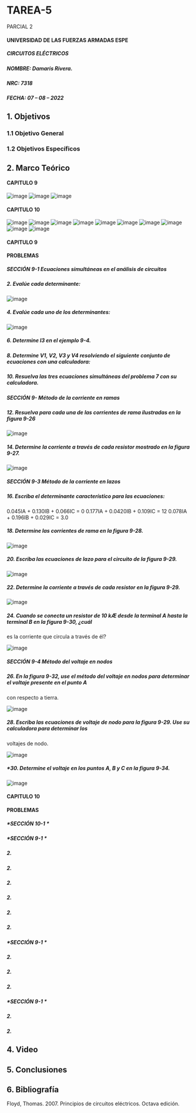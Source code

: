# TAREA-5
PARCIAL 2

#### UNIVERSIDAD DE LAS FUERZAS ARMADAS ESPE
##### CIRCUITOS ELÉCTRICOS
##### NOMBRE: Damaris Rivera.
##### NRC: 7318                                                                                                                  
##### FECHA: 07 – 08 – 2022

## 1. Objetivos 
  
### 1.1 Objetivo General
        

	
### 1.2 Objetivos Específicos
        

	
## 2. Marco Teórico

#### CAPITULO 9 

![image](https://user-images.githubusercontent.com/105671763/177646303-0273eec8-ea4e-4fe7-be30-b28a38dca6b6.png)
![image](https://user-images.githubusercontent.com/105671763/177646342-d142e0c3-efb8-4577-8a37-0820101b403a.png)
![image](https://user-images.githubusercontent.com/105671763/177646376-2fc31001-95a4-43ba-ade1-fddfa20813db.png)

#### CAPITULO 10 

![image](https://user-images.githubusercontent.com/105671763/177646453-6f93a2c0-b750-46cb-b51b-3ea33786cce6.png)
![image](https://user-images.githubusercontent.com/105671763/177646552-9ff49096-a61a-4ed7-af05-cb9917e9a857.png)
![image](https://user-images.githubusercontent.com/105671763/177647075-1e3544ae-8cd2-4ced-afca-d77196bb2144.png)
![image](https://user-images.githubusercontent.com/105671763/177646616-69725636-a3c6-4f7a-9f57-f2c5aac9c39f.png)
![image](https://user-images.githubusercontent.com/105671763/177646664-c170eaa3-6739-4939-9f43-df608187a169.png)
![image](https://user-images.githubusercontent.com/105671763/177646708-f877589b-0da5-40b4-88e4-2d041e8c900b.png)
![image](https://user-images.githubusercontent.com/105671763/177646750-1972254b-74c0-477c-ab01-086e4f842b7d.png)
![image](https://user-images.githubusercontent.com/105671763/177646882-e36e1a36-b7e1-441a-bba0-d56a34a9b824.png)
![image](https://user-images.githubusercontent.com/105671763/177646917-9805ab6d-7b55-48e4-a7cb-c1c8e582ce6c.png)
![image](https://user-images.githubusercontent.com/105671763/177647216-6481b7ab-9651-4f46-b65c-2b5f61349327.png)

#### CAPITULO 9 

#### PROBLEMAS 

##### *SECCIÓN 9-1 	Ecuaciones simultáneas en el análisis de circuitos*
	
##### 2. Evalúe cada determinante:

![image](https://user-images.githubusercontent.com/105671763/177648994-9992836d-3255-4b72-ad1a-0bdfbe1b0c9e.png)


##### 4. Evalúe cada uno de los determinantes:

![image](https://user-images.githubusercontent.com/105671763/177649189-9e3aac81-aae6-4c5f-877e-dfc1f7f2ed3e.png)

##### 6. Determine I3 en el ejemplo 9-4.

##### 8. Determine V1, V2, V3 y V4 resolviendo el siguiente conjunto de ecuaciones con una calculadora:

##### 10. Resuelva las tres ecuaciones simultáneas del problema 7 con su calculadora.

##### *SECCIÓN 9- 	 Método de la corriente en ramas*

##### 12. Resuelva para cada una de las corrientes de rama ilustradas en la figura 9-26

![image](https://user-images.githubusercontent.com/105671763/177649527-5cae172f-bf68-4ae7-a1c8-76c986491af0.png)

##### 14. Determine la corriente a través de cada resistor mostrado en la figura 9-27.

![image](https://user-images.githubusercontent.com/105671763/177649619-dd97cbb0-c37b-4e64-a135-b45c7b0e66f8.png)

##### *SECCIÓN 9-3 	 Método de la corriente en lazos*

##### 16. Escriba el determinante característico para las ecuaciones:

0.045IA + 0.130IB + 0.066IC = 0
0.177IA + 0.0420IB + 0.109IC = 12
0.078IA + 0.196IB + 0.029IC = 3.0

##### 18. Determine las corrientes de rama en la figura 9-28.

![image](https://user-images.githubusercontent.com/105671763/177649866-3dd55c5b-b8c4-4fdd-9756-99f4bd608104.png)

##### 20. Escriba las ecuaciones de lazo para el circuito de la figura 9-29.

![image](https://user-images.githubusercontent.com/105671763/177649924-d14a276c-b790-4489-bbd1-f4b046566a7f.png)

##### 22. Determine la corriente a través de cada resistor en la figura 9-29.

![image](https://user-images.githubusercontent.com/105671763/177649962-9da0f634-7862-4aad-88a7-21813641785d.png)

##### 24. Cuando se conecta un resistor de 10 kÆ desde la terminal A hasta la terminal B en la figura 9-30, ¿cuál
es la corriente que circula a través de él?

![image](https://user-images.githubusercontent.com/105671763/177650017-2dfdbf2f-4afc-4d57-bfba-cf911695f6c8.png)

##### *SECCIÓN 9-4 	Método del voltaje en nodos*

##### 26. En la figura 9-32, use el método del voltaje en nodos para determinar el voltaje presente en el punto A
con respecto a tierra. 

![image](https://user-images.githubusercontent.com/105671763/177650153-beaf6f49-be15-4b21-ace4-e76623b4913e.png)

##### 28. Escriba las ecuaciones de voltaje de nodo para la figura 9-29. Use su calculadora para determinar los
voltajes de nodo.

![image](https://user-images.githubusercontent.com/105671763/177650244-9a9d9529-8b18-472c-a632-7dbf86bd3529.png)

##### *30. Determine el voltaje en los puntos A, B y C en la figura 9-34.

![image](https://user-images.githubusercontent.com/105671763/177650294-5e73456b-9a53-494d-9fcc-74293d63067e.png)

#### CAPITULO 10 

#### PROBLEMAS 

##### *SECCIÓN 10-1 	*


##### 
##### 

##### 
##### 

##### 
##### 

##### 
##### 



##### *SECCIÓN 9-1 	*
##### 2.

##### 2.

##### 2.

##### 2.

##### 2.

##### 2.


##### *SECCIÓN 9-1 	*

##### 2.

##### 2.

##### 2.


##### *SECCIÓN 9-1 	*
##### 2.

##### 2.

## 4. Video



## 5. Conclusiones



## 6. Bibliografía

Floyd, Thomas. 2007. Principios de circuitos eléctricos. Octava edición.

